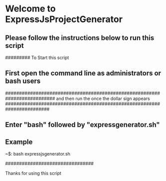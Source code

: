 # Welcome to    ExpressJsProjectGenerator

## Please follow the instructions below  to run this script


######### To Start this script
  ## First open the command line  as administrators or bash users
   ##########################################################################
 and then run the once the dollar sign appears
########################################################################

## Enter "bash" followed by "expressgenerator.sh"

## Example

~$: bash expressjsgenerator.sh

################################

Thanks for  using   this script
